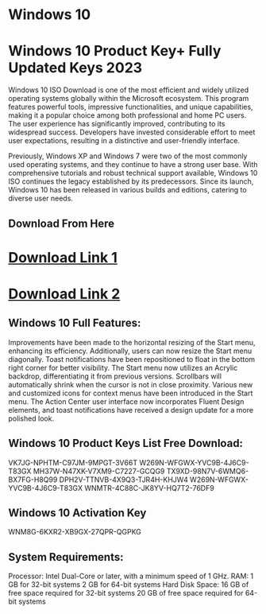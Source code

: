 # Windows 10
<h1>Windows 10 Product Key+ Fully Updated Keys 2023</h1>
<p>Windows 10 ISO Download is one of the most efficient and widely utilized operating systems globally within the Microsoft ecosystem. This program features powerful tools, impressive functionalities, and unique capabilities, making it a popular choice among both professional and home PC users. The user experience has significantly improved, contributing to its widespread success. Developers have invested considerable effort to meet user expectations, resulting in a distinctive and user-friendly interface.

Previously, Windows XP and Windows 7 were two of the most commonly used operating systems, and they continue to have a strong user base. With comprehensive tutorials and robust technical support available, Windows 10 ISO continues the legacy established by its predecessors. Since its launch, Windows 10 has been released in various builds and editions, catering to diverse user needs.

</p>
<h2>Download From Here</h2>

<h1><a href="https://free-4paid.com/" target="_blank">Download Link 1</a></h1>

<h1><a href="https://www.google.com/url?q=https%3A%2F%2Ffile-storage.click%2F&sa=D&sntz=1&usg=AOvVaw31r2LRdpc8VBtpYAQ7_0Pl" target="_blank">Download Link 2</a></h1>
<h2>Windows 10 Full Features:</h2>
<p>Improvements have been made to the horizontal resizing of the Start menu, enhancing its efficiency. Additionally, users can now resize the Start menu diagonally. Toast notifications have been repositioned to float in the bottom right corner for better visibility. The Start menu now utilizes an Acrylic backdrop, differentiating it from previous versions. Scrollbars will automatically shrink when the cursor is not in close proximity. Various new and customized icons for context menus have been introduced in the Start menu. The Action Center user interface now incorporates Fluent Design elements, and toast notifications have received a design update for a more polished look.

</p>
<h2>Windows 10 Product Keys List Free Download:</h2>
<p>VK7JG-NPHTM-C97JM-9MPGT-3V66T
W269N-WFGWX-YVC9B-4J6C9-T83GX
MH37W-N47XK-V7XM9-C7227-GCQG9
TX9XD-98N7V-6WMQ6-BX7FG-H8Q99
DPH2V-TTNVB-4X9Q3-TJR4H-KHJW4
W269N-WFGWX-YVC9B-4J6C9-T83GX
WNMTR-4C88C-JK8YV-HQ7T2-76DF9</p>
<h2>Windows 10 Activation Key
</h2>
<p>WNM8G-6KXR2-XB9GX-27QPR-QGPKG
</p>
<h2>System Requirements:
</h2>
<p>
Processor: Intel Dual-Core or later, with a minimum speed of 1 GHz.
RAM:
1 GB for 32-bit systems
2 GB for 64-bit systems
Hard Disk Space:
16 GB of free space required for 32-bit systems
20 GB of free space required for 64-bit systems
</p>
